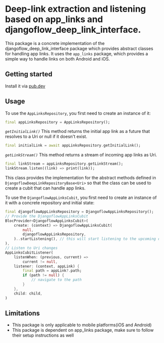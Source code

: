# Deep-link extraction and listening based on app_links and djangoflow_deep_link_interface.

This package is a concrete implementation of the djangoflow_deep_link_interface package which provides abstract classes for handling app links. It uses the `app_links` package, which provides a simple way to handle links on both Android and iOS.

## Getting started

Install it via [pub.dev](https://pub.dev/packages/djangoflow_app_links/install)

## Usage

To use the `AppLinksRepository`, you first need to create an instance of it:

```dart
final appLinksRepository = AppLinksRepository();
```

_`getInitialLink()`_
This method returns the initial app link as a future that resolves to a Uri or null if it doesn't exist.

```dart
final initialLink = await appLinksRepository.getInitialLink();
```

_`getLinkStream()`_
This method returns a stream of incoming app links as Uri.

```dart
final linkStream = appLinksRepository.getLinkStream();
linkStream.listen((link) => print(link));
```

This class provides the implementation for the abstract methods defined in `DjangoflowDeepLinkRepositoryBase<Uri>` so that the class can be used to create a cubit that can handle app links.

To use the `DjangoflowAppLinksCubit`, you first need to create an instance of it with a concrete repository and initial state:

```dart
final djangoflowAppLinksRepository = DjangoflowAppLinksRepository();
// Provide the DjangoflowAppLinksCubit
BlocProvider<DjangoflowAppLinksCubit>(
    create: (context) => DjangoflowAppLinksCubit(
        null,
        djangoflowAppLinksRepository,
    )..startListening(), // this will start listening to the upcoming deep links
),
// Listen to Uri changes
AppLinksCubitListener(
    listenWhen: (previous, current) =>
        current != null,
    listener: (context, appLink) {
        final path = appLink?.path;
        if (path != null) {
            // navigate to the path
        }
    },
    child: child,
)
```

## Limitations

- This package is only applicable to mobile platforms(iOS and Android)
- This package is dependent on app_links package, make sure to follow their setup instructions as well
